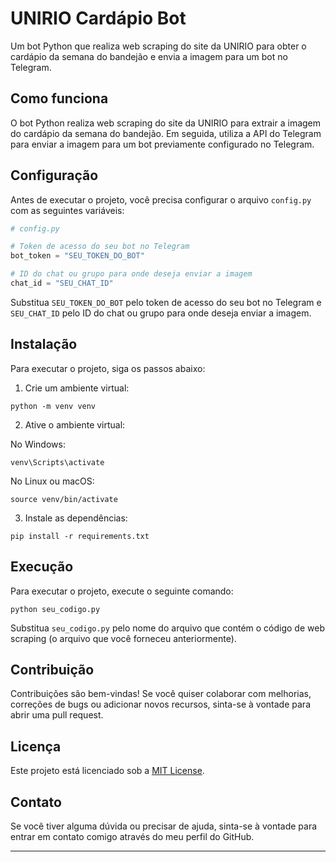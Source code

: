 # UNIRIO Cardápio Bot

Um bot Python que realiza web scraping do site da UNIRIO para obter o cardápio da semana do bandejão e envia a imagem para um bot no Telegram.

## Como funciona

O bot Python realiza web scraping do site da UNIRIO para extrair a imagem do cardápio da semana do bandejão. Em seguida, utiliza a API do Telegram para enviar a imagem para um bot previamente configurado no Telegram.

## Configuração

Antes de executar o projeto, você precisa configurar o arquivo `config.py` com as seguintes variáveis:

```python
# config.py

# Token de acesso do seu bot no Telegram
bot_token = "SEU_TOKEN_DO_BOT"

# ID do chat ou grupo para onde deseja enviar a imagem
chat_id = "SEU_CHAT_ID"
```

Substitua `SEU_TOKEN_DO_BOT` pelo token de acesso do seu bot no Telegram e `SEU_CHAT_ID` pelo ID do chat ou grupo para onde deseja enviar a imagem.

## Instalação

Para executar o projeto, siga os passos abaixo:

1. Crie um ambiente virtual:

```
python -m venv venv
```

2. Ative o ambiente virtual:

No Windows:

```
venv\Scripts\activate
```

No Linux ou macOS:

```
source venv/bin/activate
```

3. Instale as dependências:

```
pip install -r requirements.txt
```

## Execução

Para executar o projeto, execute o seguinte comando:

```
python seu_codigo.py
```

Substitua `seu_codigo.py` pelo nome do arquivo que contém o código de web scraping (o arquivo que você forneceu anteriormente).

## Contribuição

Contribuições são bem-vindas! Se você quiser colaborar com melhorias, correções de bugs ou adicionar novos recursos, sinta-se à vontade para abrir uma pull request.

## Licença

Este projeto está licenciado sob a [MIT License](LICENSE).

## Contato

Se você tiver alguma dúvida ou precisar de ajuda, sinta-se à vontade para entrar em contato comigo através do meu perfil do GitHub.

---
